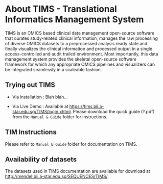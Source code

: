 # About TIMS - Translational Informatics Management System
TIMS is an OMICS based clinical data management open-source software that curates study-related clinical information, manages the raw processing of diverse OMICS datasets to a preprocessed analysis ready state and finally visualizes the clinical information and processed output in a single access-controlled and audit trailed environment. Most importantly, this data management system provides the skeletal open-source software framework for which any appropriate OMICS pipelines and visualizers can be integrated seamlessly in a scaleable fashion.

## Trying out TIMS
- Via installation : Blah blah...

- Via Live Demo : Available at https://tims.bii.a-star.edu.sg/TIMS/login.xhtml. Please download the quick guide (?.pdf) from the `Manual & Guide` folder for instructions.

## TIM Instructions
Please refer to `Manual & Guide` folder for documentation on TIMS.

## Availability of datasets
The datasets used in TIMS documentation are available for download at http://mendel.bii.a-star.edu.sg/SEQUENCES/TIMS/. 